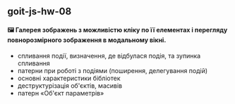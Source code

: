 ## goit-js-hw-08

#### :framed_picture: Галерея зображень з можливістю кліку по її елементах і перегляду повнорозмірного зображення в модальному вікні.

- спливання події, визначення, де відбулася подія, та зупинка спливання
- патерни при роботі з подіями (поширення, делегування подій)
- основні характеристики бібліотек
- деструктурізація об'єктів, масивів
- патерн «Об'єкт параметрів»
